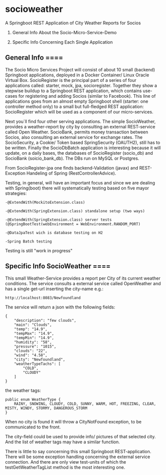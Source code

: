 # socioweather
A Springboot REST Application of City Weather Reports for Socios

1) General Info About the Socio-Micro-Service-Demo

2) Specific Info Concerning Each Single Application



## General Info ====

The Socio Micro Services Project will consist of about 10 small (backend) Springboot applications, deployed in a Docker Container/ Linux Oracle Virtual Box. SocioRegister is the principal part of a series of four applications called: starter, mock, jpa, socioregister. Together they show a stepwise buildup to a Springboot REST application, which contains use-cases for registering and adding Socios (similar to Facebook). This line of applications goes from an almost empty Springboot shell (starter: one controller method only) to a small but full-fledged REST application: SocioRegister which will be used as a component of our micro-services.

Next you`ll find four other serving applications. The simple SocioWeather, provides a weather-report by city by consulting an external REST-service called Open Weather. SocioBank, permits money transaction between Socios, also consulting an external service for exchange rates. The SocioSecurity, a Cookie/ Token based SpringSecurity (OAUTH2), still has to be written. Finally the SocioDbBatch application is interesting because it will update, on a daily bases, the databases of SocioRegister (socio_db) and SocioBank (soicio_bank_db). The DBs run on MySQL or Postgres.

From SocioRegister-jpa one finds backend-Validation (javax) and REST-Exception Handeling of Spring (RestControllerAdvice).

Testing, in general, will have an important focus and since we are dealing with Spring(boot) there will systematically testing based on five mayor strategies:

	-@ExtendWith(MockitoExtension.class)

	-@ExtendWith(SpringExtension.class) standalone setup (two ways)

	-@ExtendWith(SpringExtension.class) server tests (@SpringBootTest(webEnvironment = WebEnvironment.RANDOM_PORT)

	-@DataJpaTest wich is database testing on H2

	-Spring Batch testing

Testing is still "work in progress"



## Specific Info SocioWeather ====

This small Weather-Service provides a report per City of its current weather conditions. The service consults a external service called OpenWeather and has a single get-url inserting the city-name e.g.:

	http://localhost:8083/Newfoundland
	
The service will return a json with the following fields:

	{
		"description": "few clouds",
		"main": "Clouds",
		"temp": "14.9",
		"tempMax": "14.9",
		"tempMin": "14.9",
		"humidity": "58",
		"pressure": "1015",
		"clouds": "22",
		"wind": "4.58",
		"city": "Newfoundland",
		"weatherTypeTachs": [
			"COLD",
			"CLOUDY"
		]
	}

the weather tags:

	public enum WeatherType {
		RAINY, SNOWING, CLOUDY, COLD, SUNNY, WARM, HOT, FREEZING, CLEAR, MISTY, WINDY, STORMY, DANGEROUS_STORM
	}
	
When no city is found it will throw a CityNotFound exception, to be communicated to the front.

The city-field could be used to provide info/ pictures of that selected city. And the list of weather tags may have a similar function.

There is little to say concerning this small Springboot REST-application. There will be some exception handling concerning the external service connection. And there are only view test-units of which the testGetWeatherTagList method is the most interesting one.

